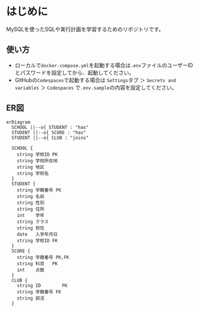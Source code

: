 # はじめに
MySQLを使ったSQLや実行計画を学習するためのリポジトリです。

## 使い方
- ローカルで`docker-compose.yml`を起動する場合は`.env`ファイルのユーザーIDとパスワードを設定してから、起動してください。
- GitHubの`Codespaces`で起動する場合は `Settings`タブ ＞ `Secrets and variables` ＞ `Codespaces` で`.env.sample`の内容を設定してください。

## ER図
```mermaid
erDiagram
  SCHOOL ||--o{ STUDENT : "has"
  STUDENT ||--o{ SCORE : "has"
  STUDENT ||--o{ CLUB : "joins"

  SCHOOL {
    string 学校ID PK
    string 学校所在地
    string 地区
    string 学校名
  }
  STUDENT {
    string 学籍番号 PK
    string 名前
    string 性別
    string 住所
    int    学年
    string クラス
    string 担任
    date   入学年月日
    string 学校ID FK
  }
  SCORE {
    string 学籍番号 PK,FK
    string 科目   PK
    int    点数
  }
  CLUB {
    string ID        PK
    string 学籍番号 FK
    string 部活
  }
```